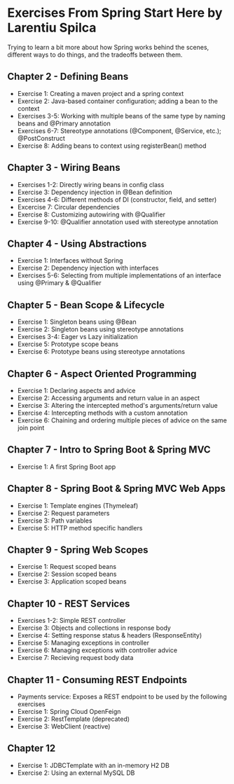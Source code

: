 # Exercises From Spring Start Here by Larentiu Spilca

Trying to learn a bit more about how Spring works behind the scenes, different ways to do things, and the tradeoffs between them.

## Chapter 2 - Defining Beans
- Exercise 1: Creating a maven project and a spring context
- Exercise 2: Java-based container configuration; adding a bean to the context
- Exercises 3-5: Working with multiple beans of the same type by naming beans and @Primary annotation
- Exercises 6-7: Stereotype annotations (@Component, @Service, etc.); @PostConstruct
- Exercise 8: Adding beans to context using registerBean() method

## Chapter 3 - Wiring Beans
- Exercises 1-2: Directly wiring beans in config class
- Exercise 3: Dependency injection in @Bean definition
- Exercises 4-6: Different methods of DI (constructor, field, and setter)
- Excercise 7: Circular dependencies
- Exercise 8: Customizing autowiring with @Qualifier 
- Exercise 9-10: @Qualifier annotation used with stereotype annotation

## Chapter 4 - Using Abstractions
- Exercise 1: Interfaces without Spring
- Exercise 2: Dependency injection with interfaces
- Exercises 5-6: Selecting from multiple implementations of an interface using @Primary & @Qualifier

## Chapter 5 - Bean Scope & Lifecycle
- Exercise 1: Singleton beans using @Bean
- Exercise 2: Singleton beans using stereotype annotations
- Exercises 3-4: Eager vs Lazy initialization
- Exercise 5: Prototype scope beans
- Exercise 6: Prototype beans using stereotype annotations

## Chapter 6 - Aspect Oriented Programming
- Exercise 1: Declaring aspects and advice
- Exercise 2: Accessing arguments and return value in an aspect
- Exercise 3: Altering the intercepted method's arguments/return value
- Exercise 4: Intercepting methods with a custom annotation
- Exercise 6: Chaining and ordering multiple pieces of advice on the same join point

## Chapter 7 - Intro to Spring Boot & Spring MVC
- Exercise 1: A first Spring Boot app

## Chapter 8 - Spring Boot & Spring MVC Web Apps
- Exercise 1: Template engines (Thymeleaf)
- Exercise 2: Request parameters
- Exercise 3: Path variables
- Exercise 5: HTTP method specific handlers

## Chapter 9 - Spring Web Scopes
- Exercise 1: Request scoped beans
- Exercise 2: Session scoped beans
- Exercise 3: Application scoped beans

## Chapter 10 - REST Services
- Exercises 1-2: Simple REST controller
- Exercise 3: Objects and collections in response body
- Exercise 4: Setting response status & headers (ResponseEntity)
- Exercise 5: Managing exceptions in controller
- Exercise 6: Managing exceptions with controller advice
- Exercise 7: Recieving request body data

## Chapter 11 - Consuming REST Endpoints
- Payments service: Exposes a REST endpoint to be used by the following exercises
- Exercise 1: Spring Cloud OpenFeign
- Exercise 2: RestTemplate (deprecated)
- Exercise 3: WebClient (reactive)

## Chapter 12
- Exercise 1: JDBCTemplate with an in-memory H2 DB
- Exercise 2: Using an external MySQL DB
